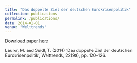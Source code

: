 ```yaml
---
title: "Das doppelte Ziel der deutschen Eurokrisenpolitik"
collection: publications
permalink: /publications/
date: 2014-01-01
venue: "Welttrends"
---
```


[Download paper here](https://github.com/tseidl/timoseidl/raw/master/Laurer_Seidl_2014.pdf)

Laurer, M. and Seidl, T. (2014) ‘Das doppelte Ziel der deutschen Eurokrisenpolitik’, Welttrends, 22(99), pp. 120–126.
